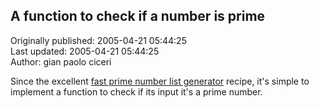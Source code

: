 ## A function to check if a number is prime  
Originally published: 2005-04-21 05:44:25  
Last updated: 2005-04-21 05:44:25  
Author: gian paolo ciceri  
  
Since the excellent <a href="http://aspn.activestate.com/ASPN/Cookbook/Python/Recipe/366178">fast prime number list generator</a> recipe, it's simple to implement a function to check if its input it's a prime number.